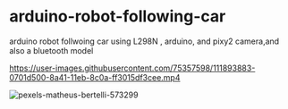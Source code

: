 # arduino-robot-following-car
arduino robot follwoing car using L298N , arduino, and pixy2 camera,and also a bluetooth model

https://user-images.githubusercontent.com/75357598/111893883-0701d500-8a41-11eb-8c0a-ff3015df3cee.mp4

![pexels-matheus-bertelli-573299](https://user-images.githubusercontent.com/75357598/111893906-492b1680-8a41-11eb-9b18-d34ffd9b9509.jpg)
